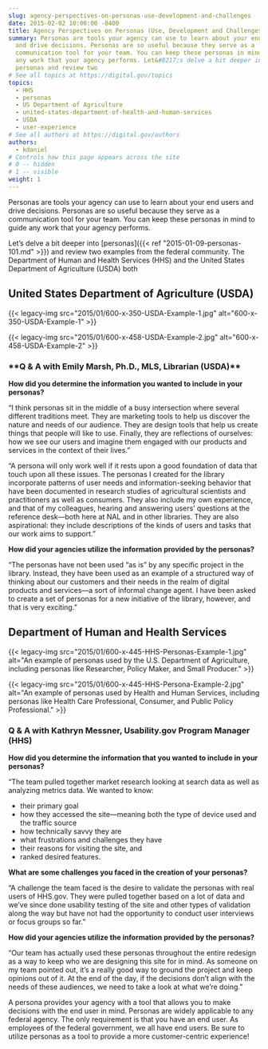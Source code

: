 ```yaml
---
slug: agency-perspectives-on-personas-use-development-and-challenges
date: 2015-02-02 10:00:00 -0400
title: Agency Perspectives on Personas (Use, Development and Challenges)
summary: Personas are tools your agency can use to learn about your end users
  and drive decisions. Personas are so useful because they serve as a
  communication tool for your team. You can keep these personas in mind to guide
  any work that your agency performs. Let&#8217;s delve a bit deeper into
  personas and review two
# See all topics at https://digital.gov/topics
topics:
  - HHS
  - personas
  - US Department of Agriculture
  - united-states-department-of-health-and-human-services
  - USDA
  - user-experience
# See all authors at https://digital.gov/authors
authors:
  - kdaniel
# Controls how this page appears across the site
# 0 -- hidden
# 1 -- visible
weight: 1
---
```

Personas are tools your agency can use to learn about your end users and drive decisions. Personas are so useful because they serve as a communication tool for your team. You can keep these personas in mind to guide any work that your agency performs.

Let&#8217;s delve a bit deeper into \[personas]({{< ref "2015-01-09-personas-101.md" >}}) and review two examples from the federal community. The Department of Human and Health Services (HHS) and the United States Department of Agriculture (USDA) both 

## United States Department of Agriculture (USDA)

{{< legacy-img src="2015/01/600-x-350-USDA-Example-1.jpg" alt="600-x-350-USDA-Example-1" >}}

{{< legacy-img src="2015/01/600-x-458-USDA-Example-2.jpg" alt="600-x-458-USDA-Example-2" >}}

### \***\*Q & A with Emily Marsh, Ph.D., MLS, Librarian (USDA)\****

**How did you determine the information you wanted to include in your personas?**

“I think personas sit in the middle of a busy intersection where several different traditions meet. They are marketing tools to help us discover the nature and needs of our audience. They are design tools that help us create things that people will like to use. Finally, they are reflections of ourselves: how we see our users and imagine them engaged with our products and services in the context of their lives.”

“A persona will only work well if it rests upon a good foundation of data that touch upon all these issues. The personas I created for the library incorporate patterns of user needs and information-seeking behavior that have been documented in research studies of agricultural scientists and practitioners as well as consumers. They also include my own experience, and that of my colleagues, hearing and answering users&#8217; questions at the reference desk—both here at NAL and in other libraries. They are also aspirational: they include descriptions of the kinds of users and tasks that our work aims to support.”

**How did your agencies utilize the information provided by the personas?**

“The personas have not been used &#8220;as is&#8221; by any specific project in the library. Instead, they have been used as an example of a structured way of thinking about our customers and their needs in the realm of digital products and services—a sort of informal change agent. I have been asked to create a set of personas for a new initiative of the library, however, and that is very exciting.”

## Department of Human and Health Services

{{< legacy-img src="2015/01/600-x-445-HHS-Personas-Example-1.jpg" alt="An example of personas used by the U.S. Department of Agriculture, including personas like Researcher, Policy Maker, and Small Producer." >}}

{{< legacy-img src="2015/01/600-x-445-HHS-Persona-Example-2.jpg" alt="An example of personas used by Health and Human Services, including personas like Health Care Professional, Consumer, and Public Policy Professional." >}}

### **Q & A with Kathryn Messner, Usability.gov Program Manager (HHS)**

**How did you determine the information that you wanted to include in your personas?**

“The team pulled together market research looking at search data as well as analyzing metrics data. We wanted to know:

* their primary goal
* how they accessed the site—meaning both the type of device used and the traffic source
* how technically savvy they are
* what frustrations and challenges they have
* their reasons for visiting the site, and
* ranked desired features.

**What are some challenges you faced in the creation of your personas?**

“A challenge the team faced is the desire to validate the personas with real users of HHS.gov. They were pulled together based on a lot of data and we&#8217;ve since done usability testing of the site and other types of validation along the way but have not had the opportunity to conduct user interviews or focus groups so far.”

**How did your agencies utilize the information provided by the personas?**

“Our team has actually used these personas throughout the entire redesign as a way to keep who we are designing this site for in mind. As someone on my team pointed out, it’s a really good way to ground the project and keep opinions out of it. At the end of the day, if the decisions don’t align with the needs of these audiences, we need to take a look at what we’re doing.”

A persona provides your agency with a tool that allows you to make decisions with the end user in mind. Personas are widely applicable to any federal agency. The only requirement is that you have an end user. As employees of the federal government, we all have end users. Be sure to utilize personas as a tool to provide a more customer-centric experience!